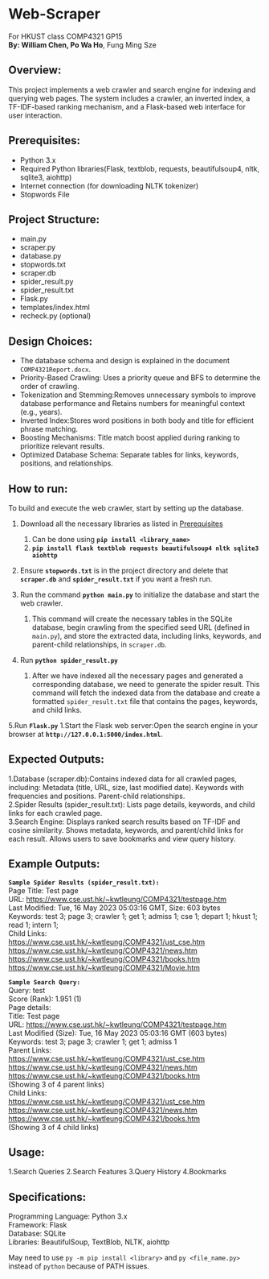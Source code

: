 # Web-Scraper
For HKUST class COMP4321 GP15 <br> <strong>By: William Chen, Po Wa Ho</strong>, Fung Ming Sze
## Overview:
This project implements a web crawler and search engine for indexing and querying web pages. The system includes a crawler, an inverted index, a TF-IDF-based ranking mechanism, and a Flask-based web interface for user interaction.



## Prerequisites:
- Python 3.x
- Required Python libraries(Flask, textblob, requests, beautifulsoup4, nltk, sqlite3, aiohttp)
- Internet connection (for downloading NLTK tokenizer)
- Stopwords File

## Project Structure: 
- main.py
- scraper.py
- database.py
- stopwords.txt
- scraper.db
- spider_result.py
- spider_result.txt
- Flask.py
- templates/index.html
- recheck.py (optional)

## Design Choices:
- The database schema and design is explained in the document `COMP4321Report.docx`.
- Priority-Based Crawling: Uses a priority queue and BFS to determine the order of crawling.
- Tokenization and Stemming:Removes unnecessary symbols to improve database performance and Retains numbers for meaningful context (e.g., years).
- Inverted Index:Stores word positions in both body and title for efficient phrase matching.
- Boosting Mechanisms: Title match boost applied during ranking to prioritize relevant results.
- Optimized Database Schema: Separate tables for links, keywords, positions, and relationships.

## How to run:
To build and execute the web crawler, start by setting up the database. 
1. Download all the necessary libraries as listed in [Prerequisites](#prerequisites)
   1. Can be done using **`pip install <library_name>`**
   2. **`pip install flask textblob requests beautifulsoup4 nltk sqlite3 aiohttp`**
2. Ensure **`stopwords.txt`** is in the project directory and delete that **`scraper.db`** and **`spider_result.txt`** if you want a fresh run. 
3. Run the command **`python main.py`** to initialize the database and start the web crawler. 
   1. This command will create the necessary tables in the SQLite database, begin crawling from the specified seed URL (defined in `main.py`), and store the extracted data, including links, keywords, and parent-child relationships, in `scraper.db`.
  
   
4. Run **`python spider_result.py`**
   1. After we have indexed all the necessary pages and generated a corresponding database, we need to generate the spider result. This command will fetch the indexed data from the database and create a formatted `spider_result.txt` file that contains the pages, keywords, and child links.
  
5.Run **`Flask.py`**
   1.Start the Flask web server:Open the search engine in your browser at **`http://127.0.0.1:5000/index.html`**.
   
## Expected Outputs:
1.Database (scraper.db):Contains indexed data for all crawled pages, including: Metadata (title, URL, size, last modified date). Keywords with frequencies and positions. Parent-child relationships.<br>
2.Spider Results (spider_result.txt): Lists page details, keywords, and child links for each crawled page.<br>
3.Search Engine: Displays ranked search results based on TF-IDF and cosine similarity. Shows metadata, keywords, and parent/child links for each result. Allows users to save bookmarks and view query history.<br>


## Example Outputs:
**`Sample Spider Results (spider_result.txt):`**<br>
Page Title: Test page<br>
URL: https://www.cse.ust.hk/~kwtleung/COMP4321/testpage.htm<br>
Last Modified: Tue, 16 May 2023 05:03:16 GMT, Size: 603 bytes<br>
Keywords: test 3; page 3; crawler 1; get 1; admiss 1; cse 1; depart 1; hkust 1; read 1; intern 1; <br>
Child Links:<br>
https://www.cse.ust.hk/~kwtleung/COMP4321/ust_cse.htm<br>
https://www.cse.ust.hk/~kwtleung/COMP4321/news.htm<br>
https://www.cse.ust.hk/~kwtleung/COMP4321/books.htm<br>
https://www.cse.ust.hk/~kwtleung/COMP4321/Movie.htm<br>

**`Sample Search Query:`**<br>
Query: test<br>
Score (Rank): 1.951 (1)<br>
Page details:<br>
Title: Test page<br>
URL: https://www.cse.ust.hk/~kwtleung/COMP4321/testpage.htm<br>
Last Modified (Size): Tue, 16 May 2023 05:03:16 GMT (603 bytes)<br>
Keywords: test 3; page 3; crawler 1; get 1; admiss 1<br>
Parent Links:<br>
https://www.cse.ust.hk/~kwtleung/COMP4321/ust_cse.htm<br>
https://www.cse.ust.hk/~kwtleung/COMP4321/news.htm<br>
https://www.cse.ust.hk/~kwtleung/COMP4321/books.htm<br>
(Showing 3 of 4 parent links)<br>
Child Links:<br>
https://www.cse.ust.hk/~kwtleung/COMP4321/ust_cse.htm<br>
https://www.cse.ust.hk/~kwtleung/COMP4321/news.htm<br>
https://www.cse.ust.hk/~kwtleung/COMP4321/books.htm<br>
(Showing 3 of 4 child links)<br>

## Usage:
1.Search Queries
2.Search Features
3.Query History
4.Bookmarks

## Specifications:
Programming Language: Python 3.x<br>
Framework: Flask<br>
Database: SQLite<br>
Libraries: BeautifulSoup, TextBlob, NLTK, aiohttp<br>

May need to use `py -m pip install <library>` and `py <file_name.py>` instead of `python` because of PATH issues. 
